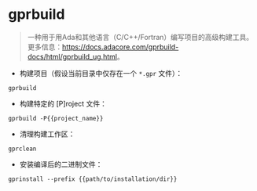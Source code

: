 # gprbuild

> 一种用于用Ada和其他语言（C/C++/Fortran）编写项目的高级构建工具。
> 更多信息：<https://docs.adacore.com/gprbuild-docs/html/gprbuild_ug.html>。

- 构建项目（假设当前目录中仅存在一个 `*.gpr` 文件）：

`gprbuild`

- 构建特定的 [P]roject 文件：

`gprbuild -P{{project_name}}`

- 清理构建工作区：

`gprclean`

- 安装编译后的二进制文件：

`gprinstall --prefix {{path/to/installation/dir}}`